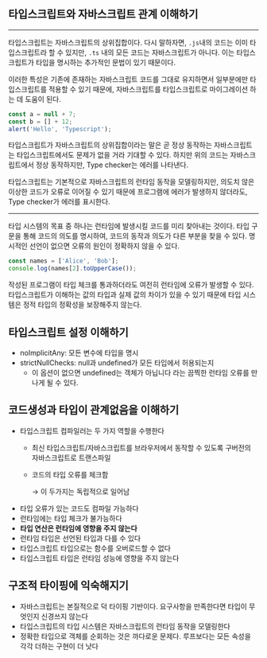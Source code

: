 ## 타입스크립트와 자바스크립트 관계 이해하기

---
타입스크립트는 자바스크립트의 상위집합이다. 다시 말하자면, `.js`내의 코드는 이미 타입스크립트라 할 수 있지만, `.ts` 내의 모든 코드는 자바스크립트가 아니다. 
이는 타입스크립트가 타입을 명시하는 추가적인 문법이 있기 때문이다. 

이러한 특성은 기존에 존재하는 자바스크립트 코드를 그대로 유지하면서 일부분에만 타입스크립트를 적용할 수 있기 때문에, 자바스크립트를 타입스크립트로 마이그레이션 하는 데 도움이 된다. 

```ts
const a = null + 7;
const b = [] + 12;
alert('Hello', 'Typescript');
```
타입스크립트가 자바스크립트의 상위집합이라는 말은 곧 정상 동작하는 자바스크립트는 타입스크립트에서도 문제가 없을 거라 기대할 수 있다. 하지만 위의 코드는 자바스크립트에서 정상 동작하지만, Type checker는 에러를 나타낸다. 

타입스크립트는 기본적으로 자바스크립트의 런타임 동작을 모델링하지만, 의도치 않은 이상한 코드가 오류로 이어질 수 있기 때문에 프로그램에 에러가 발생하지 않더라도, Type checker가 에러를 표시한다.

---

타입 시스템의 목표 중 하나는 런타임에 발생시킬 코드를 미리 찾아내는 것이다. 
타입 구문을 통해 코드의 의도를 명시하여, 코드의 동작과 의도가 다른 부분을 찾을 수 있다. 
명시적인 선언이 없으면 오류의 원인이 정확하지 않을 수 있다.

```ts
const names = ['Alice', 'Bob'];
console.log(names[2].toUpperCase());
```

작성된 프로그램이 타입 체크를 통과하더라도 여전히 런타임에 오류가 발생할 수 있다. 타입스크립트가 이해하는 값의 타입과 실제 값의 차이가 있을 수 있기 때문에 타입 시스템은 정적 타입의 정확성을 보장해주지 않는다. 

## 타입스크립트 설정 이해하기
- noImplicitAny: 모든 변수에 타입을 명시
- strictNullChecks: null과 undefined가 모든 타입에서 허용되는지
    - 이 옵션이 없으면 undefined는 객체가 아닙니다 라는 끔찍한 런타임 오류를 만나게 될 수 있다. 

## 코드생성과 타입이 관계없음을 이해하기
- 타입스크립트 컴파일러는 두 가지 역할을 수행한다
  - 최신 타입스크립트/자바스크립트를 브라우저에서 동작할 수 있도록 구버전의 자바스크립트로 트랜스파일
  - 코드의 타입 오류를 체크함

    → 이 두가지는 독립적으로 일어남 
- 타입 오류가 있는 코드도 컴파일 가능하다
- 런타임에는 타입 체크가 불가능하다
- **타입 연산은 런타임에 영향을 주지 않는다**
- 런타임 타입은 선언된 타입과 다를 수 있다
- 타입스크립트 타입으로는 함수를 오버로드할 수 없다
- 타입스크립트 타입은 런타임 성능에 영향을 주지 않는다

## 구조적 타이핑에 익숙해지기
- 자바스크립트는 본질적으로 덕 타이핑 기반이다. 요구사항을 만족한다면 타입이 무엇인지 신경쓰지 않는다
- 타입스크립트의 타입 시스템은 자바스크립트의 런타임 동작을 모델링한다
- 정확한 타입으로 객체를 순회하는 것은 까다로운 문제다. 루프보다는 모든 속성을 각각 더하는 구현이 더 낫다
